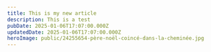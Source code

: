 ```yaml
---
title: This is my new article
description: This is a test
pubDate: 2025-01-06T17:07:00.000Z
updatedDate: 2025-01-06T17:07:00.000Z
heroImage: public/24255654-père-noël-coincé-dans-la-cheminée.jpg
---
```

